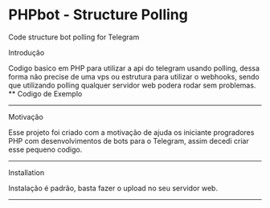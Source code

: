 # PHPbot - Structure Polling
Code structure bot polling for Telegram

Introdução

Codigo basico em PHP para utilizar a api do telegram usando polling, dessa forma não precise de uma vps ou estrutura para utilizar o webhooks, sendo que utilizando polling qualquer servidor web podera rodar sem problemas.
**
Codigo de Exemplo

***

Motivação

Esse projeto foi criado com a motivação de ajuda os iniciante progradores PHP com desenvolvimentos de bots para o Telegram, assim decedi criar esse pequeno codigo.
***
Installation

Instalação é padrão, basta fazer o upload no seu servidor web.
***

